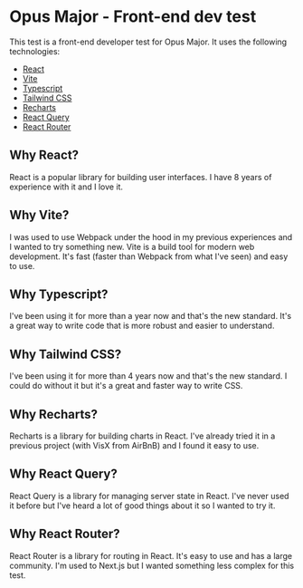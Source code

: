 # Opus Major - Front-end dev test

This test is a front-end developer test for Opus Major. It uses the following technologies:

- [React](https://reactjs.org/)
- [Vite](https://vitejs.dev/)
- [Typescript](https://www.typescriptlang.org/)
- [Tailwind CSS](https://tailwindcss.com/)
- [Recharts](https://recharts.org/)
- [React Query](https://tanstack.com/query)
- [React Router](https://reactrouter.com/)

## Why React?

React is a popular library for building user interfaces. I have 8 years of experience with it and I love it.

## Why Vite?

I was used to use Webpack under the hood in my previous experiences and I wanted to try something new. Vite is a build tool for modern web development. It's fast (faster than Webpack from what I've seen) and easy to use.

## Why Typescript?

I've been using it for more than a year now and that's the new standard. It's a great way to write code that is more robust and easier to understand.

## Why Tailwind CSS?

I've been using it for more than 4 years now and that's the new standard. I could do without it but it's a great and faster way to write CSS.

## Why Recharts?

Recharts is a library for building charts in React. I've already tried it in a previous project (with VisX from AirBnB) and I found it easy to use.

## Why React Query?

React Query is a library for managing server state in React. I've never used it before but I've heard a lot of good things about it so I wanted to try it.

## Why React Router?

React Router is a library for routing in React. It's easy to use and has a large community. I'm used to Next.js but I wanted something less complex for this test.
